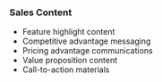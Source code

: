 ### Sales Content
- Feature highlight content
- Competitive advantage messaging
- Pricing advantage communications
- Value proposition content
- Call-to-action materials
